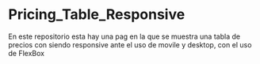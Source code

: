 # Pricing_Table_Responsive
En este repositorio esta hay una pag en la que se muestra una tabla de precios con siendo responsive ante el uso de movile y desktop, con el uso de FlexBox
